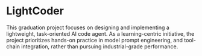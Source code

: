 # LightCoder
This graduation project focuses on designing and implementing a lightweight, task-oriented AI code agent. As a learning-centric initiative, the project prioritizes hands-on practice in model prompt engineering, and tool-chain integration, rather than pursuing industrial-grade performance.
